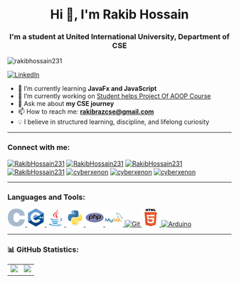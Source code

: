 <!-- Profile Header -->
<h1 align="center">Hi 👋, I'm Rakib Hossain</h1>
<h3 align="center">I'm a student at United International University, Department of CSE</h3>

<!-- Profile Views Counter -->
<p align="left">
  <img src="https://komarev.com/ghpvc/?username=rakibhossain231&label=Profile%20views&color=0e75b6&style=flat" alt="rakibhossain231" />
</p>

<!-- LinkedIn Follow Badge -->
[![LinkedIn](https://img.shields.io/badge/Follow%20on%20LinkedIn-blue?style=flat&logo=linkedin)](https://www.linkedin.com/in/your-linkedin-username/)



<!-- About Me Section -->
- 🌱 I’m currently learning **JavaFx and JavaScript**
- 🔭 I’m currently working on [Student helps Project Of AOOP Course](https://github.com/RakibHossain231/AOOP-project)
- 💬 Ask me about **my CSE journey**  
- 📫 How to reach me: **rakibrazcse@gmail.com**  
- 💡 I believe in structured learning, discipline, and lifelong curiosity

---

<!-- Connect with me Section -->
<h3 align="left">Connect with me:</h3>
<p align="left">
  <a href="https://twitter.com/RakibHossain231" target="blank"><img align="center" src="https://raw.githubusercontent.com/rahuldkjain/github-profile-readme-generator/master/src/images/icons/Social/twitter.svg" alt="RakibHossain231" height="30" width="40" /></a>
  <a href="https://linkedin.com/in/RakibHossain231" target="blank"><img align="center" src="https://raw.githubusercontent.com/rahuldkjain/github-profile-readme-generator/master/src/images/icons/Social/linked-in-alt.svg" alt="RakibHossain231" height="30" width="40" /></a>
  <a href="https://fb.com/RakibHossain231" target="blank"><img align="center" src="https://raw.githubusercontent.com/rahuldkjain/github-profile-readme-generator/master/src/images/icons/Social/facebook.svg" alt="RakibHossain231" height="30" width="40" /></a>
  <a href="https://instagram.com/RakibHossain231" target="blank"><img align="center" src="https://raw.githubusercontent.com/rahuldkjain/github-profile-readme-generator/master/src/images/icons/Social/instagram.svg" alt="RakibHossain231" height="30" width="40" /></a>
  <a href="https://www.hackerrank.com/cyberxenon" target="blank"><img align="center" src="https://raw.githubusercontent.com/rahuldkjain/github-profile-readme-generator/master/src/images/icons/Social/hackerrank.svg" alt="cyberxenon" height="30" width="40" /></a>
  <a href="https://codeforces.com/profile/cyberxenon" target="blank"><img align="center" src="https://raw.githubusercontent.com/rahuldkjain/github-profile-readme-generator/master/src/images/icons/Social/codeforces.svg" alt="cyberxenon" height="30" width="40" /></a>
  <a href="https://www.leetcode.com/cyberxenon" target="blank"><img align="center" src="https://raw.githubusercontent.com/rahuldkjain/github-profile-readme-generator/master/src/images/icons/Social/leet-code.svg" alt="cyberxenon" height="30" width="40" /></a>
</p>

---

<!-- Skills Section -->
<h3 align="left">Languages and Tools:</h3>
<p align="left">
  <a href="https://www.cprogramming.com/" target="_blank" rel="noreferrer">
    <img src="https://raw.githubusercontent.com/devicons/devicon/master/icons/c/c-original.svg" alt="C" width="40" height="40" />
  </a> 
  <a href="https://www.w3schools.com/cpp/" target="_blank" rel="noreferrer">
    <img src="https://raw.githubusercontent.com/devicons/devicon/master/icons/cplusplus/cplusplus-original.svg" alt="C++" width="40" height="40" />
  </a> 
  <a href="https://www.java.com" target="_blank" rel="noreferrer">
    <img src="https://raw.githubusercontent.com/devicons/devicon/master/icons/java/java-original.svg" alt="Java" width="40" height="40" />
  </a> 
  <a href="https://www.python.org" target="_blank" rel="noreferrer">
    <img src="https://raw.githubusercontent.com/devicons/devicon/master/icons/python/python-original.svg" alt="Python" width="40" height="40" />
  </a> 
  <a href="https://www.php.net" target="_blank" rel="noreferrer">
    <img src="https://raw.githubusercontent.com/devicons/devicon/master/icons/php/php-original.svg" alt="PHP" width="40" height="40" />
  </a> 
  <a href="https://www.mysql.com/" target="_blank" rel="noreferrer">
    <img src="https://raw.githubusercontent.com/devicons/devicon/master/icons/mysql/mysql-original-wordmark.svg" alt="MySQL" width="40" height="40" />
  </a> 
  <a href="https://git-scm.com/" target="_blank" rel="noreferrer">
    <img src="https://www.vectorlogo.zone/logos/git-scm/git-scm-icon.svg" alt="Git" width="40" height="40" />
  </a> 
  <a href="https://www.w3.org/html/" target="_blank" rel="noreferrer">
    <img src="https://raw.githubusercontent.com/devicons/devicon/master/icons/html5/html5-original-wordmark.svg" alt="HTML5" width="40" height="40" />
  </a> 
  <a href="https://www.arduino.cc/" target="_blank" rel="noreferrer">
    <img src="https://cdn.worldvectorlogo.com/logos/arduino-1.svg" alt="Arduino" width="40" height="40" />
  </a> 
</p>

---

<!-- GitHub Stats and Top Languages -->
<h3 align="left">📊 GitHub Statistics:</h3>

<table>
  <tr>
    <td width="50%">
      <img src="https://github-readme-stats.vercel.app/api/top-langs/?username=rakibhossain231&layout=compact&langs_count=6&theme=default" />
    </td>
    <td width="50%">
      <img src="https://github-readme-stats.vercel.app/api?username=rakibhossain231&show_icons=true&locale=en&theme=default" />
    </td>
  </tr>
</table>





<br><br><br><br><br><br><br>

